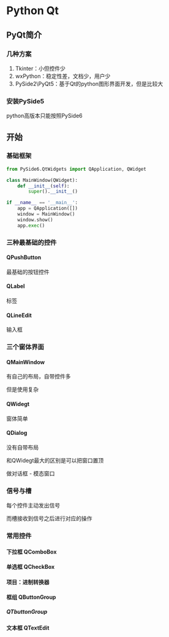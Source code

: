 # Python Qt

## PyQt简介

### 几种方案

1. Tkinter：小但控件少
2. wxPython：稳定性差，文档少，用户少
3. PySide2\PyQt5：基于Qt的python图形界面开发，但是比较大

### 安装PySide5

python高版本只能按照PySide6

## 开始

### 基础框架

```python
from PySide6.QtWidgets import QApplication, QWidget

class MainWindow(QWidget):
    def __init__(self):
        super().__init__()

if __name__ == '__main__':
    app = QApplication([])
    window = MainWindow()
    window.show()
    app.exec()
```

### 三种最基础的控件

#### QPushButton

最基础的按钮控件

#### QLabel

标签

#### QLineEdit

输入框

### 三个窗体界面

#### QMainWindow

有自己的布局，自带控件多

但是使用复杂

#### QWidegt

窗体简单

#### QDialog

没有自带布局

和QWidegt最大的区别是可以把窗口置顶

做对话框 - 模态窗口

### 信号与槽

每个控件主动发出信号

而槽接收到信号之后进行对应的操作

### 常用控件

#### 下拉框 QComboBox

#### 单选框 QCheckBox

#### 项目：进制转换器

#### 框组 QButtonGroup

##### QTbuttonGroup

#### 文本框 QTextEdit


